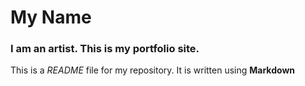 # My Name

### I am an artist. This is my portfolio site.

This is a *README* file for my repository. It is written using **Markdown**
